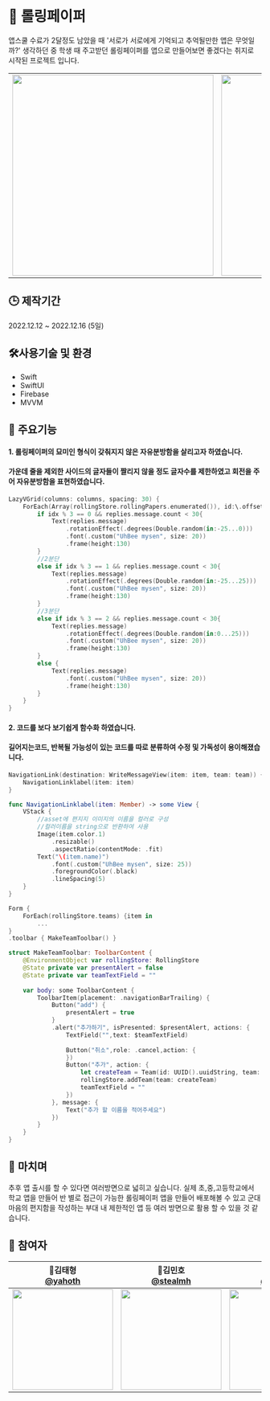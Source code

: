 # 🦁 롤링페이퍼

앱스쿨 수료가 2달정도 남았을 때 '서로가 서로에게 기억되고 추억될만한 앱은 무엇일까?' 생각하던 중 학생 때 주고받던 롤링페이퍼를 앱으로 만들어보면 좋겠다는 취지로 시작된 프로젝트 입니다.
<table>
  <tr>
    <td>
      <img alt="" src="https://user-images.githubusercontent.com/66459715/210161392-7bd082b4-6429-43cd-8543-8e7636fdb0ef.png" width="400">
    </td>
    <td>
      <img alt="" src="https://user-images.githubusercontent.com/66459715/210161395-5dcedf47-ab5b-4d1f-ac7d-deada8683dae.png" width="400">
    </td>
    <td>
      <img alt="" src="https://user-images.githubusercontent.com/66459715/210161398-3ecd6c02-344c-482d-b8e2-9aaeecdbdd87.png" width="400">
    </td>
        <td>
      <img alt="" src="https://user-images.githubusercontent.com/66459715/210161400-1f5edcdd-89e9-4f27-b007-e74860820b68.png" width="400">
    </td>
        <td>
      <img alt="" src="https://user-images.githubusercontent.com/66459715/210161402-017d9f01-f056-4ca5-ae29-74ae80c5d0c3.png" width="400">
    </td>
  </tr>
</table>

## 🕒 제작기간

2022.12.12 ~ 2022.12.16 (5일)

## 🛠사용기술 및 환경
- Swift
- SwiftUI
- Firebase
- MVVM

## 🧐 주요기능

#### 1. 롤링페이퍼의 묘미인 형식이 갖춰지지 않은 자유분방함을 살리고자 하였습니다.
#### 가운데 줄을 제외한 사이드의 글자들이 짤리지 않을 정도 글자수를 제한하였고 회전을 주어 자유분방함을 표현하였습니다.
```swift
LazyVGrid(columns: columns, spacing: 30) {
    ForEach(Array(rollingStore.rollingPapers.enumerated()), id:\.offset){ idx,replies in
        if idx % 3 == 0 && replies.message.count < 30{
            Text(replies.message)
                .rotationEffect(.degrees(Double.random(in:-25...0)))
                .font(.custom("UhBee mysen", size: 20))
                .frame(height:130)
        }
        //2분단
        else if idx % 3 == 1 && replies.message.count < 30{
            Text(replies.message)
                .rotationEffect(.degrees(Double.random(in:-25...25)))
                .font(.custom("UhBee mysen", size: 20))
                .frame(height:130)
        }
        //3분단
        else if idx % 3 == 2 && replies.message.count < 30{
            Text(replies.message)
                .rotationEffect(.degrees(Double.random(in:0...25)))
                .font(.custom("UhBee mysen", size: 20))
                .frame(height:130)
        }
        else {
            Text(replies.message)
                .font(.custom("UhBee mysen", size: 20))
                .frame(height:130)
        }
    }
}
```

#### 2. 코드를 보다 보기쉽게 함수화 하였습니다.
#### 길어지는코드, 반복될 가능성이 있는 코드를 따로 분류하여 수정 및 가독성이 용이해졌습니다.
```swift
NavigationLink(destination: WriteMessageView(item: item, team: team)) {                               
    NavigationLinklabel(item: item)
}

func NavigationLinklabel(item: Member) -> some View {
    VStack {
        //asset에 편지지 이미지의 이름을 컬러로 구성
        //컬러이름을 string으로 반환하여 사용
        Image(item.color.1)
            .resizable()
            .aspectRatio(contentMode: .fit)
        Text("\(item.name)")
            .font(.custom("UhBee mysen", size: 25))
            .foregroundColor(.black)
            .lineSpacing(5)
    }
}
```
```swift
Form {
    ForEach(rollingStore.teams) {item in
        ...
}  
.toolbar { MakeTeamToolbar() }

struct MakeTeamToolbar: ToolbarContent {
    @EnvironmentObject var rollingStore: RollingStore
    @State private var presentAlert = false
    @State private var teamTextField = ""
    
    var body: some ToolbarContent {
        ToolbarItem(placement: .navigationBarTrailing) {
            Button("add") {
                presentAlert = true
            }
            .alert("추가하기", isPresented: $presentAlert, actions: {
                TextField("",text: $teamTextField)
                
                Button("취소",role: .cancel,action: {
                })
                Button("추가", action: {
                    let createTeam = Team(id: UUID().uuidString, team: teamTextField)
                    rollingStore.addTeam(team: createTeam)
                    teamTextField = ""
                })
            }, message: {
                Text("추가 할 이름을 적어주세요")
            })
        }
    }
}
```

## 🌻 마치며

추후 앱 출시를 할 수 있다면 여러방면으로 넓히고 싶습니다. 실제 초,중,고등학교에서 학교 앱을 만들어 반 별로 접근이 가능한 롤링페이퍼 앱을 만들어 배포해볼 수 있고 군대 마음의 편지함을 작성하는 부대 내 제한적인 앱 등 여러 방면으로 활용 할 수 있을 것 같습니다.

## 🌟 참여자
| 📎김태형<br/>[@yahoth](https://github.com/yahoth)<br/> | 📎김민호<br/> [@stealmh](https://github.com/stealmh)<br/> | 📎김영서<br/>[@yngddo](https://github.com/suekim999)<br/> |
| :----------------------------------------------------------: | :---------------------------------------------: | :-------------------------------------------------: |
|<img src="https://github.com/yahoth.png?size=200" width=200> | <img src="https://avatars.githubusercontent.com/u/66459715?v=4" width=200>  | <img src="https://github.com/yngddo.png?size=200" width=200> |
